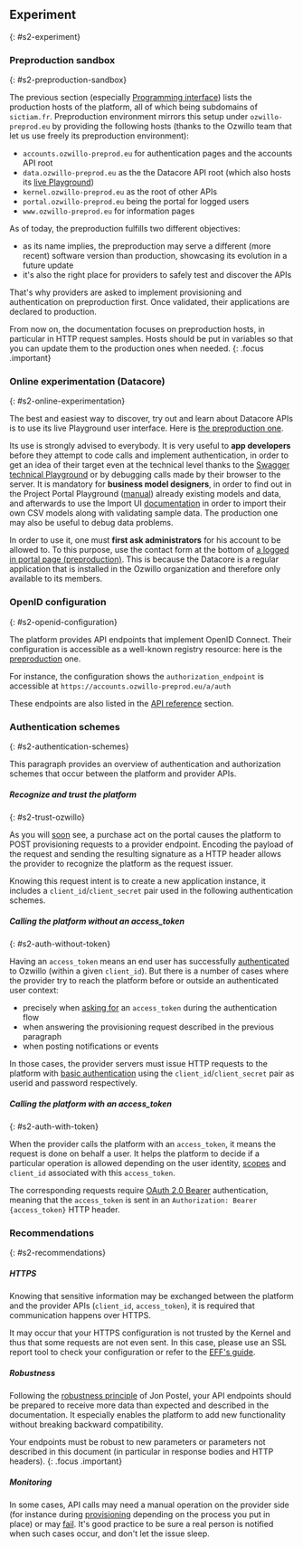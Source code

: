 ## Experiment
{: #s2-experiment}

### Preproduction sandbox
{: #s2-preproduction-sandbox}

The previous section (especially [Programming interface](#s1-terminology)) lists the production hosts of the platform, all of which being subdomains of `sictiam.fr`. Preproduction environment mirrors this setup under `ozwillo-preprod.eu` by providing the following hosts (thanks to the Ozwillo team that let us use freely its preproduction environment):

- `accounts.ozwillo-preprod.eu` for authentication pages and the accounts API root
- `data.ozwillo-preprod.eu` as the the Datacore API root (which also hosts its [live Playground](https://data.ozwillo-preprod.eu))
- `kernel.ozwillo-preprod.eu` as the root of other APIs
- `portal.ozwillo-preprod.eu` being the portal for logged users
- `www.ozwillo-preprod.eu` for information pages

As of today, the preproduction fulfills two different objectives:

- as its name implies, the preproduction may serve a different (more recent) software version than production, showcasing its evolution in a future update
- it's also the right place for providers to safely test and discover the APIs

That's why providers are asked to implement provisioning and authentication on preproduction first. Once validated, their applications are declared to production.

From now on, the documentation focuses on preproduction hosts, in particular in HTTP request samples. Hosts should be put in variables so that you can update them to the production ones when needed.
{: .focus .important}

### Online experimentation (Datacore)
{: #s2-online-experimentation}

The best and easiest way to discover, try out and learn about Datacore APIs is to use its live Playground user interface. Here is [the preproduction one](https://data.ozwillo-preprod.eu).

Its use is strongly advised to everybody. It is very useful to **app developers** before they attempt to code calls and implement authentication, in order to get an idea of their target even at the technical level thanks to the [Swagger technical Playground](https://data.ozwillo-preprod.eu/dc-ui/index.html#swagger) or by debugging calls made by their browser to the server. It is mandatory for **business model designers**, in order to find out in the Project Portal Playground ([manual](https://data.ozwillo-preprod.eu/dc-ui/index.html#playgroundUserManual)) already existing models and data, and afterwards to use the Import UI [documentation](https://github.com/SICTIAM/oasis-datacore/wiki/Playground-&-Import-UI-demo-scenario---Provto-&-OpenElec) in order to import their own CSV models along with validating sample data. The production one may also be useful to debug data problems.

In order to use it, one must **first ask administrators** for his account to be allowed to. To this purpose, use the contact form at the bottom of [a logged in portal page (preproduction)](https://portal.ozwillo-preprod.eu/my/network). This is because the Datacore is a regular application that is installed in the Ozwillo organization and therefore only available to its members.

### OpenID configuration
{: #s2-openid-configuration}

The platform provides API endpoints that implement OpenID Connect. Their configuration is accessible as a well-known registry resource: here is the <a href="https://accounts.ozwillo-preprod.eu/.well-known/openid-configuration" target="_blank">preproduction</a> one.

For instance, the configuration shows the `authorization_endpoint` is accessible at `https://accounts.ozwillo-preprod.eu/a/auth`

These endpoints are also listed in the [API reference](#s6-api-reference) section.

### Authentication schemes
{: #s2-authentication-schemes}

This paragraph provides an overview of authentication and authorization schemes that occur between the platform and provider APIs.

##### Recognize and trust the platform
{: #s2-trust-ozwillo}

As you will [soon](#s3-1-ozwillo-request) see, a purchase act on the portal causes the platform to POST provisioning requests to a provider endpoint. Encoding the payload of the request and sending the resulting signature as a HTTP header allows the provider to recognize the platform as the request issuer.

Knowing this request intent is to create a new application instance, it includes a `client_id`/`client_secret` pair used in the following authentication schemes.

##### Calling the platform without an access_token
{: #s2-auth-without-token}

Having an `access_token` means an end user has successfully [authenticated](#s4-user-authentication) to Ozwillo (within a given `client_id`). But there is a number of cases where the provider try to reach the platform before or outside an authenticated user context:

- precisely when [asking for](#s4-4-token-request) an `access_token` during the authentication flow
- when answering the provisioning request described in the previous paragraph
- when posting notifications or events

In those cases, the provider servers must issue HTTP requests to the platform with [basic authentication](https://tools.ietf.org/html/rfc2617#section-2) using the `client_id`/`client_secret` pair as userid and password respectively.

##### Calling the platform with an access_token
{: #s2-auth-with-token}

When the provider calls the platform with an `access_token`, it means the request is done on behalf a user. It helps the platform to decide if a particular operation is allowed depending on the user identity, [scopes]() and `client_id` associated with this `access_token`.

The corresponding requests require [OAuth 2.0 Bearer](https://tools.ietf.org/html/rfc6750#section-2.1) authentication, meaning that the `access_token` is sent in an `Authorization: Bearer {access_token}` HTTP header.

### Recommendations
{: #s2-recommendations}

##### HTTPS

Knowing that sensitive information may be exchanged between the platform and the provider APIs (`client_id`, `access_token`), it is required that communication happens over HTTPS.

It may occur that your HTTPS configuration is not trusted by the Kernel and thus that some requests are not even sent. In this case, please use an SSL report tool to check your configuration or refer to the <a href="https://www.eff.org/https-everywhere/deploying-https" target="_blank">EFF's guide</a>.

##### Robustness

Following the <a href=" https://en.wikipedia.org/wiki/Robustness_principle" target="_blank">robustness principle</a> of Jon Postel, your API endpoints should be prepared to receive more data than expected and described in the documentation. It especially enables the platform to add new functionality without breaking backward compatibility.

Your endpoints must be robust to new parameters or parameters not described in this document (in particular in response bodies and HTTP headers).
{: .focus .important}

##### Monitoring

In some cases, API calls may need a manual operation on the provider side (for instance during [provisioning](#s3-2-provider-provisioning) depending on the process you put in place) or may [fail](#ref-ack-422). It's good practice to be sure a real person is notified when such cases occur, and don't let the issue sleep.